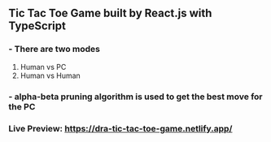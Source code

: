## Tic Tac Toe Game built by React.js with TypeScript

### - There are two modes 
1) Human vs PC
2) Human vs Human 

### - alpha-beta pruning algorithm is used to get the best move for the PC
  
### Live Preview: https://dra-tic-tac-toe-game.netlify.app/
